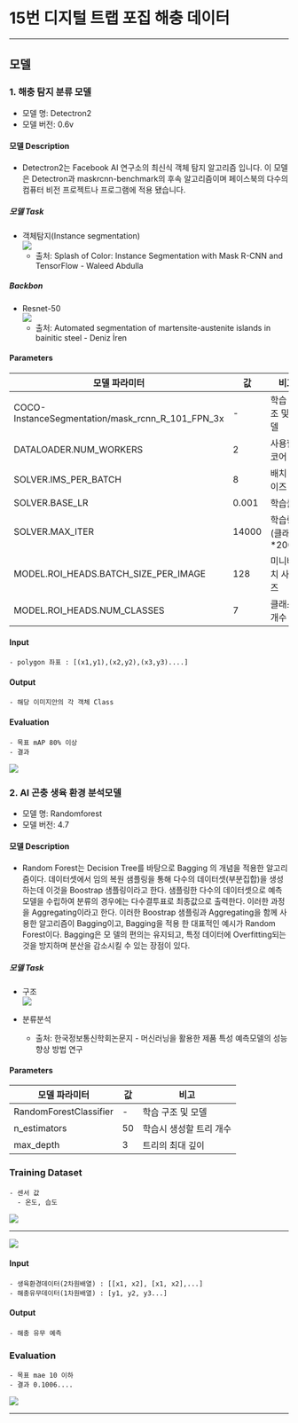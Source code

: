 # 15번 디지털 트랩 포집 해충 데이터

---
## 모델
### 1. 해충 탐지 분류 모델
- 모델 명: Detectron2
- 모델 버전: 0.6v

#### 모델 Description
- Detectron2는 Facebook AI 연구소의 최신식 객체 탐지 알고리즘 입니다. 이 모델은 Detectron과 maskrcnn-benchmark의 후속 알고리즘이며 페이스북의 다수의 컴퓨터 비전 프로젝트나 프로그램에 적용 됐습니다.

##### 모델 Task

 + 객체탐지(Instance segmentation)\
    <img src="image/img.png">
   + 출처: Splash of Color: Instance Segmentation with Mask R-CNN and TensorFlow -
Waleed Abdulla
##### Backbon
 + Resnet-50\
    <img src="image/img_1.png">
   - 출처: Automated segmentation of martensite-austenite islands in bainitic steel - Deniz İren
#### Parameters
| 모델 파라미터 | 값     | 비고            |
|---------|-------|---------------|
| COCO-InstanceSegmentation/mask_rcnn_R_101_FPN_3x  | -     | 학습 구조 및 모델    |
| DATALOADER.NUM_WORKERS    | 2     | 사용할 코어 수      |
| SOLVER.IMS_PER_BATCH    | 8     | 배치 사이즈        |
| SOLVER.BASE_LR    | 0.001 | 학습률           |
| SOLVER.MAX_ITER   | 14000 | 학습량(클래스*2000) |
| MODEL.ROI_HEADS.BATCH_SIZE_PER_IMAGE    | 128   | 미니배치 사이즈      |
| MODEL.ROI_HEADS.NUM_CLASSES   | 7     | 클래스 개수        |


#### Input
    - polygon 좌표 : [(x1,y1),(x2,y2),(x3,y3)....]

#### Output
    - 해당 이미지안의 각 객체 Class

#### Evaluation
    - 목표 mAP 80% 이상
    - 결과 
<img src="image/img_7.png">

### 2. AI 곤충 생육 환경 분석모델
- 모델 명: Randomforest
- 모델 버전: 4.7

#### 모델 Description
 - Random Forest는 Decision Tree를 바탕으로 Bagging
의 개념을 적용한 알고리즘이다. 데이터셋에서 임의 복원 샘플링을 통해 
다수의 데이터셋(부분집합)을 생성하는데 이것을 Boostrap
샘플링이라고 한다. 샘플링한 다수의 데이터셋으로 예측모델을 수립하여 분류의 경우에는 다수결투표로
최종값으로 출력한다. 이러한 과정을 Aggregating이라고 한다. 이러한 Boostrap 샘플링과 Aggregating을 함께
사용한 알고리즘이 Bagging이고, Bagging을 적용
한 대표적인 예시가 Random Forest이다. Bagging은 모
델의 편의는 유지되고, 특정 데이터에 Overfitting되는
것을 방지하며 분산을 감소시킬 수 있는 장점이 있다.

##### 모델 Task

+ 구조\
    <img src="image/img_2.png">
+ 분류분석
    
  + 출처: 한국정보통신학회논문지 - 머신러닝을 활용한 제품 특성 예측모델의 성능향상 방법 연구

#### Parameters

| 모델 파라미터                              | 값      | 비고                   |
|--------------------------------------|--------|----------------------|
| RandomForestClassifier               | -      | 학습 구조 및 모델           |
| n_estimators                         | 50     | 학습시 생성할 트리 개수        |
| max_depth                            | 3      | 트리의 최대 깊이 |

### Training Dataset
    
    - 센서 값
      - 온도, 습도
<img src="image/randomforest2.png">

---
<img src="image/randomforest3.png">
    


#### Input
    - 생육환경데이터(2차원배열) : [[x1, x2], [x1, x2],...]
    - 해충유무데이터(1차원배열) : [y1, y2, y3...]

#### Output
    - 해충 유무 예측

### Evaluation
    - 목표 mae 10 이하
    - 결과 0.1006....
<img src="image/img_4.png">


---

